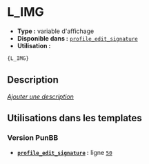 # L_IMG
* __Type :__ variable d'affichage
* __Disponible dans :__ [`profile_edit_signature`](../tpl/var/profile_edit_signature.md)
* __Utilisation :__

```html
{L_IMG}
```

## Description
[*Ajouter une description*](https://fa-tvars.appspot.com/var/L_IMG)

## Utilisations dans les templates

### Version PunBB
* __[`profile_edit_signature`](../tpl/var/profile_edit_signature.md#readme) :__ ligne [`50`](../tpl/src/punbb/profile_edit_signature.tpl#L50)
